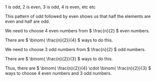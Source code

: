 1 is odd, 2 is even, 3 is odd, 4 is even, etc etc

This pattern of odd followed by even shows us that half the elements are even and half are odd.

We need to choose 4 even numbers from $ \frac{n}{2} $ even numbers.

There are $ \binom{ \frac{n}{2}}{4} $ ways to do this.

We need to choose 3 odd numbers from $ \frac{n}{2} $ odd numbers.

There are $ \binom{ \frac{n}{2}}{3} $ ways to do this.

Thus, there are $ \binom{ \frac{n}{2}}{4} \cdot \binom{ \frac{n}{2}}{3} $ ways to choose 4 even numbers and 3 odd numbers.
